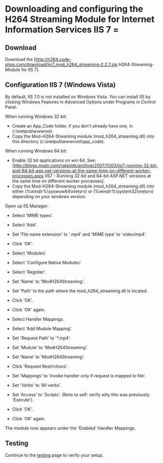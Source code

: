 # Downloading and configuring the H264 Streaming Module for Internet Information Services IIS 7 =

## Download

Download the
[http://h264.code-shop.com/download/iis7_mod_h264_streaming-2.2.7.zip
H264-Streaming-Module for IIS 7].

## Configuration IIS 7 (Windows Vista)

By default, IIS 7.0 is not installed on Windows Vista. You can install IIS by
clicking Windows Features in Advanced Options under Programs in Control Panel. 

When running Windows 32 bit: 

  - Create an App_Code folder, if you don't already have one, in
    c:\inetpub\wwwroot.
  - Copy the Mod-H264-Streaming module (mod_h264_streaming.dll) into this
    directory (c:\inetpub\wwwroot\app_code).

When running Windows 64 bit: 

  - Enable 32 bit applications on win 64. See:
    [http://blogs.msdn.com/rakkimk/archive/2007/11/03/iis7-running-32-bit-and-64-bit-asp-net-versions-at-the-same-time-on-different-worker-processes.aspx
IIS7 - Running 32-bit and 64-bit ASP.NET versions at the same time on different
worker processes].
  - Copy the Mod-H264-Streaming module (mod_h264_streaming.dll) into either
    (%windir%\syswow64\inetsrv) or (%windir%\system32\inetsrv) depending on your
windows version.

Open up IIS Manager.

  - Select 'MIME types'.
  - Select 'Add'.
  - Set 'File name extension' to '.mp4' and 'MIME type' to 'video/mp4'.
  - Click 'OK'.

  - Select 'Modules'.
  - Select 'Configure Native Modules'.
  - Select 'Register'.
  - Set 'Name' to 'ModH264Streaming'.
  - Set 'Path' to the path where the mod_h264_streaming.dll is located.
  - Click 'OK'.
  - Click 'OK' again.

  - Select Handler Mappings.
  - Select 'Add Module Mapping'.
  - Set 'Request Path' to '*.mp4'.
  - Set 'Module' to 'ModH264Streaming'.
  - Set 'Name' to 'ModH264Streaming'.
  - Click 'Request Restrictions'.
  - Set 'Mappings' to 'Invoke handler only if request is mapped to file'.
  - Set 'Verbs' to 'All verbs'.
  - Set 'Access' to 'Scripts'. (Note to self: verify why this was previously
    'Execute').
  - Click 'OK'.
  - Click 'OK' again.

The module now appears under the 'Enabled' Handler Mappings.

## Testing

Continue to the [testing](/wiki:Mod-H264-Streaming-Testing-Version2/) page to
verify your setup.


